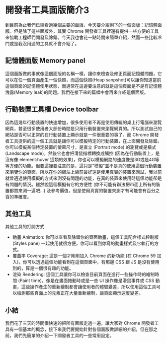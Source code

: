 
# 開發者工具面版簡介3
到目前為止我們已經看過幾個主要的面版，今天要介紹剩下的一個面版：記憶體面版。但是除了這些面版外，其實 Chrome 開發者工具裡還有提供一些方便的工具來協助工程師們開發及除錯。今天我也會花一點時間來簡單介紹，然而一些比較冷門或是我沒用過的工具就不會介紹了。

## 記憶體面版 Memory panel
這個面版做的事就像這個面版的名稱一樣，讓你來檢查及修正頁面記憶體問題，它可以在任一個頁面產生一個快照，而這個快照(Heap sanpshot)可以讓你知道當前這個頁面的記憶體使用狀態，而通常在這邊要注意的就是這個頁面是不是有記憶體洩露(Memory leak)的問題。我們在接下來的篇幅中會再來介紹這個面版。

## 行動裝置工具欄 Device toolbar
因為這幾年行動裝置的快速增加，很多使用者不再是使用傳統的桌上行電腦來瀏覽網頁，甚至很多使用者大部份時間是只用行動裝置來瀏覽網頁的。所以測試自己的網站是否可以正常的在行動裝置上顯示就是一件很重要的事了。而 Chrome 開發者工具提供的這一個工具就是讓你可以模擬特定的行動裝置，在上面開發及除錯。你可以模擬某個特定裝置的螢幕尺寸，是直立 (Portrait mode) 的瀏覽或是橫式 (Landscape mode)，然後它也會把滑鼠指標轉換成觸控 (因為在行動裝置上，是沒有像 element:hover 這類的效果)，你也可以模擬網路的速度像是3G或是4G等等方便的功能。但要這裡要注意的是，這只是"模擬"並不是真的使用這個行動裝置來瀏覽你的頁面，所以在你的網站上線前最好還是使用真實的裝置來測試，我以前就曾遇過使用模擬的方式來測沒有問題的功能，在真的裝置來使用時這個功能卻是有問題的情況。雖然說這個模擬有它的方便性 (你不可能有辦法把市面上所有的裝置都買來測一遍吧…) 及參考價值，但是使用真實的裝置來測才有可能會有百分之百的準確度。

## 其他工具
其他工具的打開方式
- 動畫 Animation: 你可以查看及除錯你的頁面動畫，這個工具配合樣式控制版 (Styles pane) 一起使用就很方便，你可以看到你寫的動畫樣式及它執行的方式。
- 覆蓋率 Coverage: 這是一個才剛剛加入 Chrome 的新功能 (在 Chrome 59 加入)，你可以透過這個功能看到在這個頁面中，有那邊 CSS 跟 JS 是沒有使用到的，算是一個很有趣的功能。
- 渲染 Rendering: 這個工具讓你可以檢查目前頁面在進行一些操作時的繪制時間 (Paint time)，像是在畫面捲動時或是一些 UI 操作像是滑鼠事件或 CSS 動畫，這些操作產生的重新繪制都會讓使用者的體驗變差，所以使用這個工具可以檢測那些頁面上的元素正在大量重新繪制，讓頁面顯示速度變差。

## 小結
我們花了三天的時間很快速的把所有面版走過一遍，讓大家對 Chrome 開發者工具有一個基本的概念，接下來我們要開始針對各個面版做詳細的介紹，但在那之前，我們先簡單的介紹一下開發者工具的一些常用設定。
